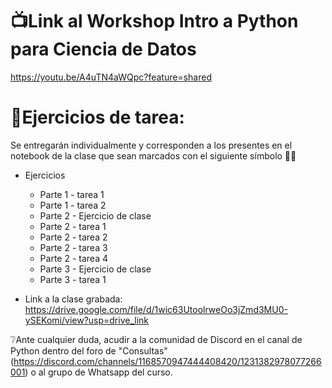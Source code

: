 # 📺Link al Workshop Intro a Python para Ciencia de Datos
https://youtu.be/A4uTN4aWQpc?feature=shared

# 📄Ejercicios de tarea:
Se entregarán individualmente y corresponden a los presentes en el notebook de la clase que sean marcados con el siguiente símbolo 🫴🏻

- Ejercicios
    - Parte 1 - tarea 1
    - Parte 1 - tarea 2
    - Parte 2 - Ejercicio de clase
    - Parte 2 - tarea 1
    - Parte 2 - tarea 2
    - Parte 2 - tarea 3
    - Parte 2 - tarea 4
    - Parte 3 - Ejercicio de clase
    - Parte 3 - tarea 1

- Link a la clase grabada: https://drive.google.com/file/d/1wic63UtoolrweOo3jZmd3MU0-ySEKomi/view?usp=drive_link
  
 ❔Ante cualquier duda, acudir a la comunidad de Discord en el canal de Python dentro del foro de "Consultas" (https://discord.com/channels/1168570947444408420/1231382978077266001) o al grupo de Whatsapp del curso.
      
